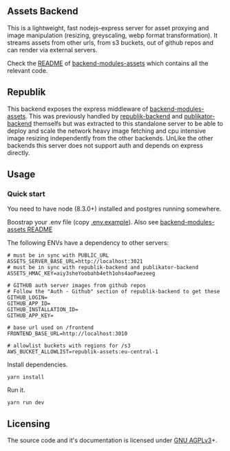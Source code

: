 Assets Backend
---------------

This is a lightweight, fast nodejs-express server for asset proxying and image manipulation (resizing, greyscaling, webp format transformation). It streams assets from other urls, from s3 buckets, out of github repos and can render via external servers.

Check the [README](https://github.com/orbiting/backends/tree/master/packages/assets/README.md) of [backend-modules-assets](https://github.com/orbiting/backends/tree/master/packages/assets) which contains all the relevant code.

## Republik
This backend exposes the express middleware of [backend-modules-assets](https://github.com/orbiting/backends/tree/master/packages/assets). This was previously handled by [republik-backend](https://github.com/orbiting/republik-backend) and [publikator-backend](https://github.com/orbiting/publikator-backend) themselfs but was extracted to this standalone server to be able to deploy and scale the network heavy image fetching and cpu intensive image resizing independently from the other backends. UnLike the other backends this server does not support auth and depends on express directly.

## Usage

### Quick start
You need to have node (8.3.0+) installed and postgres running somewhere.

Boostrap your .env file (copy [.env.example](.env.example)).
Also see [backend-modules-assets README](https://github.com/orbiting/backends/tree/master/packages/assets/README.md)

The following ENVs have a dependency to other servers:
```
# must be in sync with PUBLIC_URL
ASSETS_SERVER_BASE_URL=http://localhost:3021
# must be in sync with republik-backend and publikator-backend
ASSETS_HMAC_KEY=aiy3sheYoobahb4eth1ohs4aoPaezeeg

# GITHUB auth server images from github repos
# Follow the "Auth - Github" section of republik-backend to get these
GITHUB_LOGIN=
GITHUB_APP_ID=
GITHUB_INSTALLATION_ID=
GITHUB_APP_KEY=

# base url used on /frontend
FRONTEND_BASE_URL=http://localhost:3010

# allowlist buckets with regions for /s3
AWS_BUCKET_ALLOWLIST=republik-assets:eu-central-1
```

Install dependencies.
```
yarn install
```

Run it.
```
yarn run dev
```

## Licensing
The source code and it's documentation is licensed under [GNU AGPLv3](LICENSE)+.
